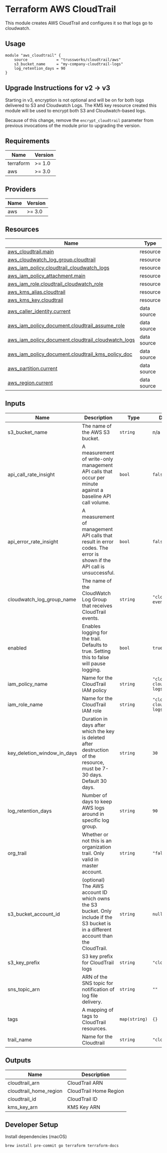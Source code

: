 # Terraform AWS CloudTrail

This module creates AWS CloudTrail and configures it so that logs go to cloudwatch.

## Usage

```hcl
module "aws_cloudtrail" {
    source             = "trussworks/cloudtrail/aws"
    s3_bucket_name     = "my-company-cloudtrail-logs"
    log_retention_days = 90
}
```

## Upgrade Instructions for v2 -> v3

Starting in v3, encryption is not optional and will be on for both logs
delivered to S3 and Cloudwatch Logs. The KMS key resource created this
module will be used to encrypt both S3 and Cloudwatch-based logs.

Because of this change, remove the `encrypt_cloudtrail` parameter from
previous invocations of the module prior to upgrading the version.

<!-- BEGIN_TF_DOCS -->
## Requirements

| Name | Version |
|------|---------|
| terraform | >= 1.0 |
| aws | >= 3.0 |

## Providers

| Name | Version |
|------|---------|
| aws | >= 3.0 |

## Resources

| Name | Type |
|------|------|
| [aws_cloudtrail.main](https://registry.terraform.io/providers/hashicorp/aws/latest/docs/resources/cloudtrail) | resource |
| [aws_cloudwatch_log_group.cloudtrail](https://registry.terraform.io/providers/hashicorp/aws/latest/docs/resources/cloudwatch_log_group) | resource |
| [aws_iam_policy.cloudtrail_cloudwatch_logs](https://registry.terraform.io/providers/hashicorp/aws/latest/docs/resources/iam_policy) | resource |
| [aws_iam_policy_attachment.main](https://registry.terraform.io/providers/hashicorp/aws/latest/docs/resources/iam_policy_attachment) | resource |
| [aws_iam_role.cloudtrail_cloudwatch_role](https://registry.terraform.io/providers/hashicorp/aws/latest/docs/resources/iam_role) | resource |
| [aws_kms_alias.cloudtrail](https://registry.terraform.io/providers/hashicorp/aws/latest/docs/resources/kms_alias) | resource |
| [aws_kms_key.cloudtrail](https://registry.terraform.io/providers/hashicorp/aws/latest/docs/resources/kms_key) | resource |
| [aws_caller_identity.current](https://registry.terraform.io/providers/hashicorp/aws/latest/docs/data-sources/caller_identity) | data source |
| [aws_iam_policy_document.cloudtrail_assume_role](https://registry.terraform.io/providers/hashicorp/aws/latest/docs/data-sources/iam_policy_document) | data source |
| [aws_iam_policy_document.cloudtrail_cloudwatch_logs](https://registry.terraform.io/providers/hashicorp/aws/latest/docs/data-sources/iam_policy_document) | data source |
| [aws_iam_policy_document.cloudtrail_kms_policy_doc](https://registry.terraform.io/providers/hashicorp/aws/latest/docs/data-sources/iam_policy_document) | data source |
| [aws_partition.current](https://registry.terraform.io/providers/hashicorp/aws/latest/docs/data-sources/partition) | data source |
| [aws_region.current](https://registry.terraform.io/providers/hashicorp/aws/latest/docs/data-sources/region) | data source |

## Inputs

| Name | Description | Type | Default | Required |
|------|-------------|------|---------|:--------:|
| s3_bucket_name | The name of the AWS S3 bucket. | `string` | n/a | yes |
| api_call_rate_insight | A measurement of write-only management API calls that occur per minute against a baseline API call volume. | `bool` | `false` | no |
| api_error_rate_insight | A measurement of management API calls that result in error codes. The error is shown if the API call is unsuccessful. | `bool` | `false` | no |
| cloudwatch_log_group_name | The name of the CloudWatch Log Group that receives CloudTrail events. | `string` | `"cloudtrail-events"` | no |
| enabled | Enables logging for the trail. Defaults to true. Setting this to false will pause logging. | `bool` | `true` | no |
| iam_policy_name | Name for the CloudTrail IAM policy | `string` | `"cloudtrail-cloudwatch-logs-policy"` | no |
| iam_role_name | Name for the CloudTrail IAM role | `string` | `"cloudtrail-cloudwatch-logs-role"` | no |
| key_deletion_window_in_days | Duration in days after which the key is deleted after destruction of the resource, must be 7-30 days.  Default 30 days. | `string` | `30` | no |
| log_retention_days | Number of days to keep AWS logs around in specific log group. | `string` | `90` | no |
| org_trail | Whether or not this is an organization trail. Only valid in master account. | `string` | `"false"` | no |
| s3_bucket_account_id | (optional) The AWS account ID which owns the S3 bucket. Only include if the S3 bucket is in a different account than the CloudTrail. | `string` | `null` | no |
| s3_key_prefix | S3 key prefix for CloudTrail logs | `string` | `"cloudtrail"` | no |
| sns_topic_arn | ARN of the SNS topic for notification of log file delivery. | `string` | `""` | no |
| tags | A mapping of tags to CloudTrail resources. | `map(string)` | `{}` | no |
| trail_name | Name for the Cloudtrail | `string` | `"cloudtrail"` | no |

## Outputs

| Name | Description |
|------|-------------|
| cloudtrail_arn | CloudTrail ARN |
| cloudtrail_home_region | CloudTrail Home Region |
| cloudtrail_id | CloudTrail ID |
| kms_key_arn | KMS Key ARN |
<!-- END_TF_DOCS -->

## Developer Setup

Install dependencies (macOS)

```shell
brew install pre-commit go terraform terraform-docs
```
